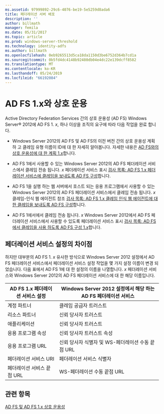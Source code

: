 ```yaml
---
ms.assetid: 97999892-29c6-4076-be19-5e5259d8ada6
title: 페더레이션 서버 배포
description: ''
author: billmath
manager: femila
ms.date: 05/31/2017
ms.topic: article
ms.prod: windows-server-threshold
ms.technology: identity-adfs
ms.author: billmath
ms.openlocfilehash: 0eb9265513d5ca18da1150d3be6752d364b7cd1a
ms.sourcegitcommit: 0b5fd4dc4148b92480db04e4dc22e139dcff8582
ms.translationtype: MT
ms.contentlocale: ko-KR
ms.lasthandoff: 05/24/2019
ms.locfileid: "66192084"
---
```

# <a name="interoperating-with-ad-fs-1x"></a>AD FS 1.x와 상호 운용

Active Directory Federation Services 간의 상호 운용성 \(AD FS\) Windows Server® 2012에 AD FS 1. *x*, 하나 이상을 조직의 요구에 따라 다음 작업을 완료 합니다.  
  
-   Windows Server 2012의 AD FS 및 AD FS의 이전 버전 간의 상호 운용성 계획 하 고 클레임 유형 이름이 ID에 대 한 자세히 알아봅니다. 자세한 내용은 [AD FS와의 상호 운용성에 대 한 계획 1.x](https://technet.microsoft.com/library/ff678040.aspx)합니다.  
  
-   AD FS 1에서 사용할 수 있는 Windows Server 2012의 AD FS 페더레이션 서비스에서 클레임 전송 됩니다. *x* 페더레이션 서비스 표시 [검사 목록: AD FS 1.x 페더레이션 서비스에 클레임을 보내도록 AD FS 구성](Checklist--Configuring-AD-FS-to-Send-Claims-to-an-AD-FS-1.x-Federation-Service.md)합니다.  
  
-   AD FS 1을 실행 하는 웹 서버에서 호스트 되는 응용 프로그램에서 사용할 수 있는 Windows Server 2012의 AD FS 페더레이션 서비스에서 클레임 전송 됩니다. *x* 클레임\-인식 웹 에이전트 참조 [검사 목록: AD FS 1.x 클레임 인식 웹 에이전트에 대 한 클레임을 보내도록 AD FS 구성](Checklist--Configuring-AD-FS-to-Send-Claims-to-an-AD-FS-1.x-Claims-Aware-Web-Agent.md)합니다.  
  
-   AD FS 1에서에서 클레임 전송 됩니다. *x* Windows Server 2012에서 AD FS 페더레이션 서비스에서 사용할 수 있도록 페더레이션 서비스 표시 [검사 목록: AD FS에서 클레임을 사용 하도록 AD FS 구성 1.x](Checklist--Configuring-AD-FS--to-Consume-Claims-from-AD-FS-1.x.md)합니다.  
  
## <a name="differences-between-federation-service-settings"></a>페더레이션 서비스 설정의 차이점  
하지만 대부분의 AD FS 1. *x* 유사한 방식으로 Windows Server 2012 설정에서 AD FS 페더레이션 서비스에서 페더레이션 서비스 설정 작업을 몇 가지 설정 이름이 변경 되었습니다. 다음 표에서 AD FS 1에 대 한 설정의 이름을 나열합니다. *x* 페더레이션 서비스와 Windows Server 2012의 AD FS 페더레이션 서비스에 대 한 해당 이름입니다.  
  
|AD FS 1.x 페더레이션 서비스 설정|Windows Server 2012 설정에서 해당 하는 AD FS 페더레이션 서비스  
|----------------------------------------|---------------------------------------------------------------------------------------------------------- 
|계정 파트너|클레임 공급자 트러스트  
|리소스 파트너|신뢰 당사자 트러스트 
|애플리케이션|신뢰 당사자 트러스트  
|응용 프로그램 속성|신뢰 당사자 트러스트 속성  
|응용 프로그램 URL|신뢰 당사자 식별자 및 WS\-페더레이션 수동 끝점 URL  
|페더레이션 서비스 URI|페더레이션 서비스 식별자  
|페더레이션 서비스 끝점 URL|WS\-페더레이션 수동 끝점 URL  
  
## <a name="see-also"></a>관련 항목  
[AD FS 및 AD FS 1.x 상호 운용성](https://go.microsoft.com/fwlink/?LinkId=200776)  
  


